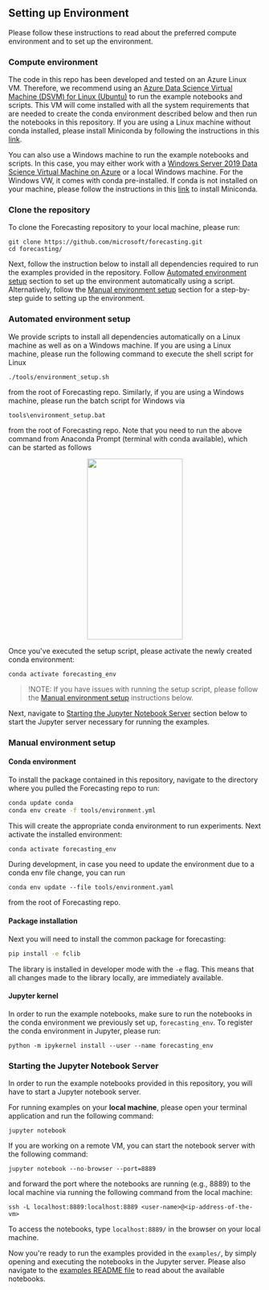 ## Setting up Environment

Please follow these instructions to read about the preferred compute environment and to set up the environment.

### Compute environment

The code in this repo has been developed and tested on an Azure Linux VM. Therefore, we recommend using an [Azure Data Science Virtual Machine (DSVM) for Linux (Ubuntu)](https://docs.microsoft.com/en-us/azure/machine-learning/data-science-virtual-machine/dsvm-ubuntu-intro) to run the example notebooks and scripts. This VM will come installed with all the system requirements that are needed to create the conda environment described below and then run the notebooks in this repository. If you are using a Linux machine without conda installed, please install Miniconda by following the instructions in this [link](https://docs.conda.io/projects/conda/en/latest/user-guide/install/linux.html).

You can also use a Windows machine to run the example notebooks and scripts. In this case, you may either work with a [Windows Server 2019 Data Science Virtual Machine on Azure](https://docs.microsoft.com/en-us/azure/machine-learning/data-science-virtual-machine/provision-vm) or a local Windows machine. For the Windows VW, it comes with conda pre-installed. If conda is not installed on your machine, please follow the instructions in this [link](https://docs.conda.io/projects/conda/en/latest/user-guide/install/windows.html) to install Miniconda.

### Clone the repository

To clone the Forecasting repository to your local machine, please run:

```
git clone https://github.com/microsoft/forecasting.git
cd forecasting/
```

Next, follow the instruction below to install all dependencies required to run the examples provided in the repository. Follow [Automated environment setup](#automated-environment-setup) section to set up the environment automatically using a script. Alternatively, follow the [Manual environment setup](#manual-environment-setup) section for a step-by-step guide to setting up the environment.

### Automated environment setup

We provide scripts to install all dependencies automatically on a Linux machine as well as on a Windows machine. If you are using a Linux machine, please run the following command to execute the shell script for Linux
```
./tools/environment_setup.sh
```
from the root of Forecasting repo. Similarly, if you are using a Windows machine, please run the batch script for Windows via
```
tools\environment_setup.bat
```
from the root of Forecasting repo. Note that you need to run the above command from Anaconda Prompt (terminal with conda available), which can be started as follows

<p align="center">
<img src="https://user-images.githubusercontent.com/20047467/76897869-f2f22900-686a-11ea-9f67-b189c15df27a.png" width="190" height="360">
</p>

Once you've executed the setup script, please activate the newly created conda environment:

```
conda activate forecasting_env
```

>!NOTE: If you have issues with running the setup script, please follow the [Manual environment setup](#manual-environment-setup) instructions below. 

Next, navigate to [Starting the Jupyter Notebook Server](#starting-the-jupyter-notebook-server) section below to start the Jupyter server necessary for running the examples.


### Manual environment setup

#### Conda environment

To install the package contained in this repository, navigate to the directory where you pulled the Forecasting repo to run:
```bash
conda update conda
conda env create -f tools/environment.yml
```
This will create the appropriate conda environment to run experiments. Next activate the installed environment:
```bash
conda activate forecasting_env
```

During development, in case you need to update the environment due to a conda env file change, you can run
```
conda env update --file tools/environment.yaml
```
from the root of Forecasting repo.

#### Package installation

Next you will need to install the common package for forecasting:
```bash
pip install -e fclib
```

The library is installed in developer mode with the `-e` flag. This means that all changes made to the library locally, are immediately available.

#### Jupyter kernel
In order to run the example notebooks, make sure to run the notebooks in the conda environment we previously set up, `forecasting_env`. To register the conda environment in Jupyter, please run:

```
python -m ipykernel install --user --name forecasting_env
```

### Starting the Jupyter Notebook Server
In order to run the example notebooks provided in this repository, you will have to start a Jupyter notebook server. 

For running examples on your **local machine**, please open your terminal application and run the following command:

```
jupyter notebook
```

If you are working on a remote VM, you can start the notebook server with the following command:
```
jupyter notebook --no-browser --port=8889
``` 
and forward the port where the notebooks are running (e.g., 8889) to the local machine via running the following command from the local machine:
```
ssh -L localhost:8889:localhost:8889 <user-name>@<ip-address-of-the-vm>
```

To access the notebooks, type `localhost:8889/` in the browser on your local machine.

Now you're ready to run the examples provided in the `examples/`, by simply opening and executing the notebooks in the Jupyter server. Please also navigate to the [examples README file](../examples/README.md) to read about the available notebooks. 

